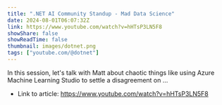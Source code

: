 ```yaml
---
title: ".NET AI Community Standup - Mad Data Science"
date: 2024-08-01T06:07:32Z
link: https://www.youtube.com/watch?v=hHTsP3LN5F8
showShare: false
showReadTime: false
thumbnail: images/dotnet.png
tags: ["youtube.com/@dotnet"]
---
```

In this session, let's talk with Matt about chaotic things like using Azure Machine Learning Studio to settle a disagreement on ...

- Link to article: https://www.youtube.com/watch?v=hHTsP3LN5F8